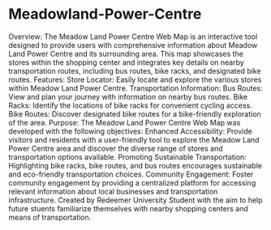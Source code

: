 # Meadowland-Power-Centre
Overview: The Meadow Land Power Centre Web Map is an interactive tool designed to provide users with comprehensive information about Meadow Land Power Centre and its surrounding area. This map showcases the stores within the shopping center and integrates key details on nearby transportation routes, including bus routes, bike racks, and designated bike routes. Features: Store Locator: Easily locate and explore the various stores within Meadow Land Power Centre. Transportation Information: Bus Routes: View and plan your journey with information on nearby bus routes. Bike Racks: Identify the locations of bike racks for convenient cycling access. Bike Routes: Discover designated bike routes for a bike-friendly exploration of the area. Purpose: The Meadow Land Power Centre Web Map was developed with the following objectives: Enhanced Accessibility: Provide visitors and residents with a user-friendly tool to explore the Meadow Land Power Centre area and discover the diverse range of stores and transportation options available. Promoting Sustainable Transportation: Highlighting bike racks, bike routes, and bus routes encourages sustainable and eco-friendly transportation choices. Community Engagement: Foster community engagement by providing a centralized platform for accessing relevant information about local businesses and transportation infrastructure. Created by Redeemer University Student with the aim to help future stuents familiarize themselves with nearby shopping centers and means of transportation.
